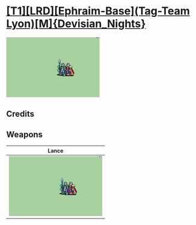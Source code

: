 # [\[T1\]\[LRD\]\[Ephraim-Base\]\(Tag-Team Lyon\)\[M\]{Devisian_Nights}](../%5BT1%5D%5BLRD%5D%5BEphraim-Base%5D(Tag-Team%20Lyon)%5BM%5D%7BDevisian_Nights%7D)

<img src="./2.%20Lance/Lance_000.png" alt="[T1][LRD][Ephraim-Base](Tag-Team Lyon)[M]{Devisian_Nights} standing" />

## Credits



## Weapons


|Lance |
|  :---: |
| <img alt="Lance animation" src="./2.%20Lance/Lance.gif" /> |
